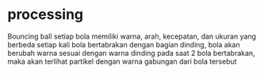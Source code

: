 # processing
Bouncing ball
setiap bola memiliki warna, arah, kecepatan, dan ukuran yang berbeda
setiap kali bola bertabrakan dengan bagian dinding, bola akan berubah warna sesuai dengan warna dinding
pada saat 2 bola bertabrakan, maka akan terlihat partikel dengan warna gabungan dari bola tersebut
